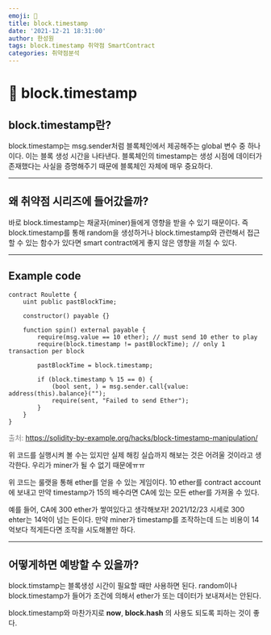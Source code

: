 ```yaml
---
emoji: 🧢
title: block.timestamp
date: '2021-12-21 18:31:00'
author: 한성원
tags: block.timestamp 취약점 SmartContract
categories: 취약점분석
---
```



# 👋 block.timestamp

## block.timestamp란?
block.timestamp는 msg.sender처럼 블록체인에서 제공해주는 global 변수 중 하나이다. 이는 블록 생성 시간을 나타낸다. 
블록체인의 timestamp는 생성 시점에 데이터가 존재했다는 사실을 증명해주기 때문에 블록체인 자체에 매우 중요하다. 

- - - 

## 왜 취약점 시리즈에 들어갔을까?
바로 block.timestamp는 채굴자(miner)들에게 영향을 받을 수 있기 때문이다. 즉 block.timestamp를 통해 random을 생성하거나 block.timestamp와 관련해서 접근할 수 있는 함수가 있다면 smart contract에게 좋지 않은 영향을 끼칠 수 있다.

- - -

## Example code

```solidity
contract Roulette {
    uint public pastBlockTime;

    constructor() payable {}

    function spin() external payable {
        require(msg.value == 10 ether); // must send 10 ether to play
        require(block.timestamp != pastBlockTime); // only 1 transaction per block

        pastBlockTime = block.timestamp;

        if (block.timestamp % 15 == 0) {
            (bool sent, ) = msg.sender.call{value: address(this).balance}("");
            require(sent, "Failed to send Ether");
        }
    }
}
```
<span style="color:grey">출처: https://solidity-by-example.org/hacks/block-timestamp-manipulation/</span> 

위 코드를 실행시켜 볼 수는 있지만 실제 해킹 실습까지 해보는 것은 어려울 것이라고 생각한다. 우리가 miner가 될 수 없기 때문에ㅠㅠ

위 코드는 룰랫을 통해 ether를 얻을 수 있는 게임이다.
10 ether를 contract account에 보내고 만약 timestamp가 15의 배수라면 CA에 있는 모든 ether를 가져올 수 있다.

예를 들어, CA에 300 ether가 쌓여있다고 생각해보자! 2021/12/23 시세로 300 ehter는 14억이 넘는 돈이다. 만약 miner가 timestamp를 조작하는데 드는 비용이 14억보다 적게든다면 조작을 시도해볼만 하다.

- - -

## 어떻게하면 예방할 수 있을까?
block.timstamp는 블록생성 시간이 필요할 때만 사용하면 된다. random이나 block.timestamp가 들어가 조건에 의해서 ether가 또는 데이터가 보내져서는 안된다. 

block.timestamp와 마찬가지로 __now__, __block.hash__ 의 사용도 되도록 피하는 것이 좋다.

```toc

```